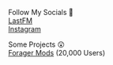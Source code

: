 Follow My Socials 👻 <br>
<a href="https://www.last.fm/user/Cain">LastFM</a><br>
<a href="https://www.instagram.com/cainsponge/">Instagram</a> <br>

Some Projects 😲 <br>
<a href="https://github.com/CainDev/Forager-Mods">Forager Mods</a> (20,000 Users)<br>
